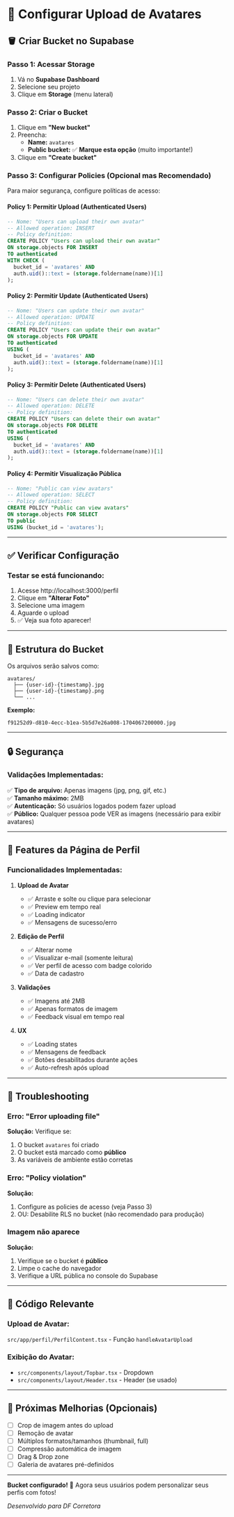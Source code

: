 # 📸 Configurar Upload de Avatares

## 🪣 Criar Bucket no Supabase

### Passo 1: Acessar Storage

1. Vá no **Supabase Dashboard**
2. Selecione seu projeto
3. Clique em **Storage** (menu lateral)

### Passo 2: Criar o Bucket

1. Clique em **"New bucket"**
2. Preencha:
   - **Name:** `avatares`
   - **Public bucket:** ✅ **Marque esta opção** (muito importante!)
3. Clique em **"Create bucket"**

### Passo 3: Configurar Policies (Opcional mas Recomendado)

Para maior segurança, configure políticas de acesso:

#### Policy 1: Permitir Upload (Authenticated Users)

```sql
-- Nome: "Users can upload their own avatar"
-- Allowed operation: INSERT
-- Policy definition:
CREATE POLICY "Users can upload their own avatar"
ON storage.objects FOR INSERT
TO authenticated
WITH CHECK (
  bucket_id = 'avatares' AND
  auth.uid()::text = (storage.foldername(name))[1]
);
```

#### Policy 2: Permitir Update (Authenticated Users)

```sql
-- Nome: "Users can update their own avatar"
-- Allowed operation: UPDATE
-- Policy definition:
CREATE POLICY "Users can update their own avatar"
ON storage.objects FOR UPDATE
TO authenticated
USING (
  bucket_id = 'avatares' AND
  auth.uid()::text = (storage.foldername(name))[1]
);
```

#### Policy 3: Permitir Delete (Authenticated Users)

```sql
-- Nome: "Users can delete their own avatar"
-- Allowed operation: DELETE
-- Policy definition:
CREATE POLICY "Users can delete their own avatar"
ON storage.objects FOR DELETE
TO authenticated
USING (
  bucket_id = 'avatares' AND
  auth.uid()::text = (storage.foldername(name))[1]
);
```

#### Policy 4: Permitir Visualização Pública

```sql
-- Nome: "Public can view avatars"
-- Allowed operation: SELECT
-- Policy definition:
CREATE POLICY "Public can view avatars"
ON storage.objects FOR SELECT
TO public
USING (bucket_id = 'avatares');
```

---

## ✅ Verificar Configuração

### Testar se está funcionando:

1. Acesse http://localhost:3000/perfil
2. Clique em **"Alterar Foto"**
3. Selecione uma imagem
4. Aguarde o upload
5. ✅ Veja sua foto aparecer!

---

## 📁 Estrutura do Bucket

Os arquivos serão salvos como:

```
avatares/
  ├── {user-id}-{timestamp}.jpg
  ├── {user-id}-{timestamp}.png
  └── ...
```

**Exemplo:**
```
f91252d9-d810-4ecc-b1ea-5b5d7e26a008-1704067200000.jpg
```

---

## 🔒 Segurança

### Validações Implementadas:

✅ **Tipo de arquivo:** Apenas imagens (jpg, png, gif, etc.)  
✅ **Tamanho máximo:** 2MB  
✅ **Autenticação:** Só usuários logados podem fazer upload  
✅ **Público:** Qualquer pessoa pode VER as imagens (necessário para exibir avatares)

---

## 🎨 Features da Página de Perfil

### Funcionalidades Implementadas:

1. **Upload de Avatar**
   - ✅ Arraste e solte ou clique para selecionar
   - ✅ Preview em tempo real
   - ✅ Loading indicator
   - ✅ Mensagens de sucesso/erro

2. **Edição de Perfil**
   - ✅ Alterar nome
   - ✅ Visualizar e-mail (somente leitura)
   - ✅ Ver perfil de acesso com badge colorido
   - ✅ Data de cadastro

3. **Validações**
   - ✅ Imagens até 2MB
   - ✅ Apenas formatos de imagem
   - ✅ Feedback visual em tempo real

4. **UX**
   - ✅ Loading states
   - ✅ Mensagens de feedback
   - ✅ Botões desabilitados durante ações
   - ✅ Auto-refresh após upload

---

## 🐛 Troubleshooting

### Erro: "Error uploading file"

**Solução:** Verifique se:
1. O bucket `avatares` foi criado
2. O bucket está marcado como **público**
3. As variáveis de ambiente estão corretas

### Erro: "Policy violation"

**Solução:** 
1. Configure as policies de acesso (veja Passo 3)
2. OU: Desabilite RLS no bucket (não recomendado para produção)

### Imagem não aparece

**Solução:**
1. Verifique se o bucket é **público**
2. Limpe o cache do navegador
3. Verifique a URL pública no console do Supabase

---

## 📝 Código Relevante

### Upload de Avatar:
`src/app/perfil/PerfilContent.tsx` - Função `handleAvatarUpload`

### Exibição do Avatar:
- `src/components/layout/Topbar.tsx` - Dropdown
- `src/components/layout/Header.tsx` - Header (se usado)

---

## 🚀 Próximas Melhorias (Opcionais)

- [ ] Crop de imagem antes do upload
- [ ] Remoção de avatar
- [ ] Múltiplos formatos/tamanhos (thumbnail, full)
- [ ] Compressão automática de imagem
- [ ] Drag & Drop zone
- [ ] Galeria de avatares pré-definidos

---

**Bucket configurado!** 🎉 Agora seus usuários podem personalizar seus perfis com fotos!

*Desenvolvido para DF Corretora*

